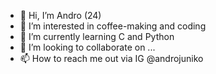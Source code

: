 - 👋 Hi, I’m Andro (24)
- 👀 I’m interested in coffee-making and coding
- 🌱 I’m currently learning C and Python
- 💞️ I’m looking to collaborate on ...
- 📫 How to reach me out via IG @androjuniko

<!---
androjuniko78/androjuniko78 is a ✨ special ✨ repository because its `README.md` (this file) appears on your GitHub profile.
You can click the Preview link to take a look at your changes.
--->
